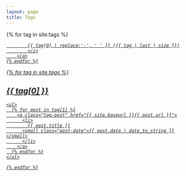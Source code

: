 ```yaml
---
layout: page
title: Tags
---
```


  <div class="tags-full-list">
	{% for tag in site.tags %}
		<a href="/menu/tagurls#{{ tag[0] | slugify }}/"
		 class="simple-tag" style="font-size: {{ tag | last | size  |  times: 3 | plus: 80  }}%">
			<i class="fa fa-tag" aria-hidden="true">

			{{ tag[0] | replace:'-', ' ' }} ({{ tag | last | size }})
			</i>
		</a>
	{% endfor %}
  </div>


  <div class="tags-postlist">
    {% for tag in site.tags %}
    <h2 id="{{ tag[0] | slugify }}">{{ tag[0] }}</h2>
    
    <ul>
      {% for post in tag[1] %}
        <a class="tag-post" href="{{ site.baseurl }}{{ post.url }}">
		  <li>
			{{ post.title }}
		  <small class="post-date">{{ post.date | date_to_string }}</small>
		  </li>
        </a>
      {% endfor %}
    </ul>
    
    {% endfor %}
  </div>
</div>
